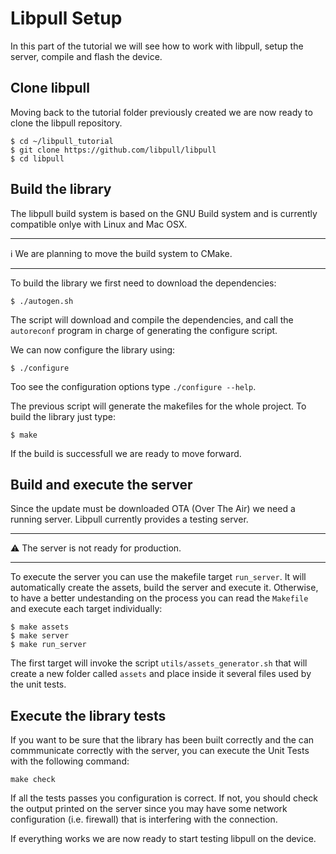 # Libpull Setup

In this part of the tutorial we will see how to work with libpull, setup the server,
compile and flash the device.

## Clone libpull

Moving back to the tutorial folder previously created we are now ready to clone the libpull repository.

```
$ cd ~/libpull_tutorial
$ git clone https://github.com/libpull/libpull
$ cd libpull
```

## Build the library

The libpull build system is based on the GNU Build system and is currently compatible onlye with Linux and Mac OSX.

***
ℹ️ We are planning to move the build system to CMake.
***
    
To build the library we first need to download the dependencies:

```
$ ./autogen.sh
```
    
The script will download and compile the dependencies, 
and call the `autoreconf` program in charge of generating the configure script.

We can now configure the library using:

```
$ ./configure
```

Too see the configuration options type `./configure --help`.

The previous script will generate the makefiles for the whole project. 
To build the library just type:

```
$ make
```

If the build is successfull we are ready to move forward.

## Build and execute the server

Since the update must be downloaded OTA (Over The Air) we need a running server.
Libpull currently provides a testing server.

***
⚠️ The server is not ready for production.
***

To execute the server you can use the makefile target `run_server`. It will automatically create the assets, build the server and execute it. Otherwise, to have a better undestanding on the process you can read the `Makefile` and execute each target individually:

```
$ make assets
$ make server
$ make run_server
```

The first target will invoke the script `utils/assets_generator.sh` that will create a new folder called `assets` and place inside it several files used by the unit tests.

## Execute the library tests

If you want to be sure that the library has been built correctly and the can
commmunicate correctly with the server,
you can execute the Unit Tests with the following command:

````
make check
````

If all the tests passes you configuration is correct. If not, you should check the output printed on the server since you may have some network configuration (i.e. firewall) that is interfering with the connection.

If everything works we are now ready to start testing libpull on the device.
